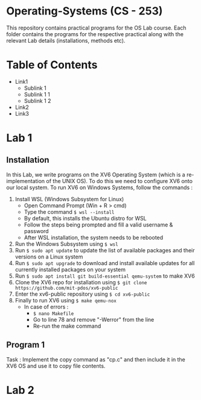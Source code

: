 # Operating-Systems (CS - 253)<br>
This repository contains practical programs for the OS Lab course. Each folder contains the programs for the respective practical along with the relevant Lab details (installations, methods etc).

# Table of Contents 
- Link1
  - Sublink 1
  - Sublink 1 1
  - Sublink 1 2
- Link2
- Link3

# Lab 1 

## Installation
In this Lab, we write programs on the XV6 Operating System (which is a re-implementation of the UNIX OS). To do this we need to configure XV6 onto our local system. To run XV6 on Windows Systems, follow the commands :
  1) Install WSL (Windows Subsystem for Linux)
      - Open Command Prompt (Win + R > cmd)
      - Type the command ```$ wsl --install```
      - By default, this installs the Ubuntu distro for WSL
      - Follow the steps being prompted and fill a valid username & password
      - After WSL installation, the system needs to be rebooted
  2) Run the Windows Subsystem using ```$ wsl```
  3) Run ```$ sudo apt update``` to update the list of available packages and their versions on a Linux system
  4) Run ```$ sudo apt upgrade``` to download and install available updates for all currently installed packages on your system
  5) Run ```$ sudo apt install git build-essential qemu-system``` to make XV6
  6) Clone the XV6 repo for installation using ```$ git clone https://github.com/mit-pdos/xv6-public```
  7) Enter the xv6-public repository using ```$ cd xv6-public```
  8) Finally to run XV6 using ```$ make qemu-nox```
     - In case of errors :
       - ```$ nano Makefile```
       - Go to line 78 and remove "-Werror" from the line
       - Re-run the make command

## Program 1
Task : Implement the copy command as "cp.c" and then include it in the XV6 OS and use it to copy file contents.

# Lab 2
